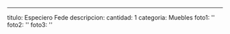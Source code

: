 ---
titulo: Especiero Fede
descripcion: 
cantidad: 1
categoria: Muebles
foto1: ''
foto2: ''
foto3: ''

